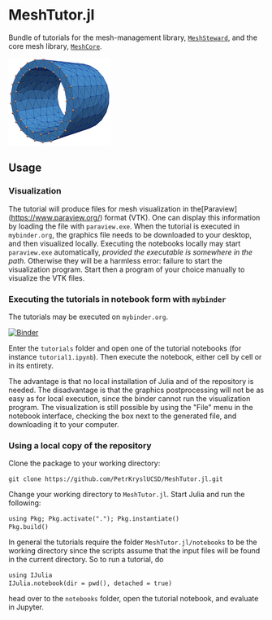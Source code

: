 # MeshTutor.jl

Bundle of tutorials for the mesh-management library, [`MeshSteward`](https://github.com/PetrKryslUCSD/MeshSteward.jl.git), and the core mesh library, [`MeshCore`](https://github.com/PetrKryslUCSD/MeshCore.jl.git).

![Sample mesh](trunc_cyl_shell_0.png)

## Usage

### Visualization

The tutorial will produce files for mesh visualization in the[Paraview]
(https://www.paraview.org/) format (VTK). One can display this information by
loading the file with `paraview.exe`. When the tutorial is executed in
`mybinder.org`, the graphics file needs to be downloaded to your desktop, and
then visualized locally. Executing the notebooks locally may start
`paraview.exe` automatically, *provided the executable is somewhere in the
path*. Otherwise they will be a harmless error: failure to start the
visualization program. Start then a program of your choice manually to
visualize the VTK files.

### Executing the tutorials in notebook form with `mybinder`

The tutorials may be executed on `mybinder.org`. 

[![Binder](https://mybinder.org/badge_logo.svg)](https://mybinder.org/v2/gh/PetrKryslUCSD/MeshTutor.jl/master)

Enter the `tutorials` folder and open one of the tutorial notebooks (for instance `tutorial1.ipynb`). Then execute the notebook, either cell by cell or in its entirety.

The advantage is that no local installation of Julia and of the repository is needed. The disadvantage is that the graphics postprocessing will not be as easy as for local execution, since the binder cannot run the visualization program.  The visualization is still possible by using the "File" menu in the notebook interface, checking the box next to the generated file, and downloading it to your computer.


### Using a local copy of the repository

Clone the package to your working directory:
```
git clone https://github.com/PetrKryslUCSD/MeshTutor.jl.git
```

Change your working directory to `MeshTutor.jl`. Start Julia and run
the following:
```
using Pkg; Pkg.activate("."); Pkg.instantiate()
Pkg.build()
```

In general the tutorials require the folder `MeshTutor.jl/notebooks` to be the working directory since the scripts assume that the input files will be found in the current directory. So to run a tutorial, do
```
using IJulia    
IJulia.notebook(dir = pwd(), detached = true)
```
head over to the `notebooks` folder, open the tutorial notebook, and evaluate in Jupyter.

